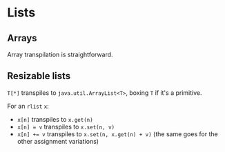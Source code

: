 # Lists

## Arrays

Array transpilation is straightforward.

## Resizable lists

`T[*]` transpiles to `java.util.ArrayList<T>`, boxing `T` if it's a primitive.

For an `rlist` `x`:

- `x[n]` transpiles to `x.get(n)`
- `x[n] = v` transpiles to `x.set(n, v)`
- `x[n] += v` transpiles to `x.set(n, x.get(n) + v)` (the same goes for the other assignment variations)
